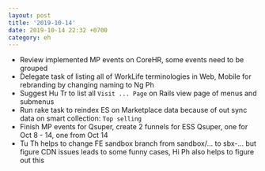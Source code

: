 ```yaml
---
layout: post
title: '2019-10-14'
date: 2019-10-14 22:32 +0700
category: eh
---
```

- Review implemented MP events on CoreHR, some events need to be grouped
- Delegate task of listing all of WorkLife terminologies in Web, Mobile for rebranding by changing naming to Ng Ph
- Suggest Hu Tr to list all `Visit ... Page` on Rails view page of menus and submenus
- Run rake task to reindex ES on Marketplace data because of out sync data on smart collection: `Top selling`
- Finish MP events for Qsuper, create 2 funnels for ESS Qsuper, one for Oct 8 - 14, one from Oct 14
- Tu Th helps to change FE sandbox branch from sandbox/... to sbx-... but figure CDN issues leads to some funny cases, Hi Ph also helps to figure out this
